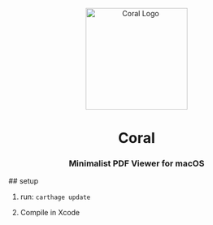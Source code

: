 <div align="center">
    <br />
    <img src="./etc/logo512.png" alt="Coral Logo" width="200"/>
    <h1>Coral</h1>
    <h3>Minimalist PDF Viewer for macOS</h3>
</div>

<div align="center">

</div>
## setup

1. run: `carthage update`

2. Compile in Xcode
